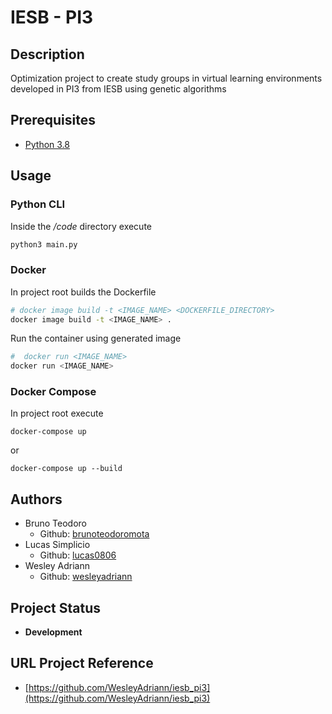 IESB - PI3
===

## Description
Optimization project to create study groups in virtual learning environments developed in PI3 from IESB using genetic algorithms

## Prerequisites

- [Python 3.8](https://www.python.org/)

## Usage
### Python CLI
Inside the */code* directory execute
```bash
python3 main.py
```

### Docker
In project root builds the Dockerfile
```bash
# docker image build -t <IMAGE_NAME> <DOCKERFILE_DIRECTORY>
docker image build -t <IMAGE_NAME> .
```
Run the container using generated image
```bash
#  docker run <IMAGE_NAME>
docker run <IMAGE_NAME>
```

### Docker Compose
In project root execute
```
docker-compose up
```
or
```
docker-compose up --build
```

## Authors
- Bruno Teodoro
  - Github: [brunoteodoromota](https://github.com/brunoteodoromota)
- Lucas Simplicio
  - Github: [lucas0806](https://github.com/lucas0806) 
- Wesley Adriann
  - Github: [wesleyadriann](https://github.com/WesleyAdriann)

## Project Status

- **Development**

## URL Project Reference

- [https://github.com/WesleyAdriann/iesb_pi3](https://github.com/WesleyAdriann/iesb_pi3)
